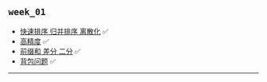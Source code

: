 ## `week_01`
- [快速排序 归并排序 离散化](https://github.com/cherry77-cloud/Rookie2025_04/blob/main/week_01/day_01.md) ✅
- [高精度](https://github.com/cherry77-cloud/Rookie2025_04/blob/main/week_01/day_02.md) ✅
- [前缀和 差分 二分](https://github.com/cherry77-cloud/Rookie2025_04/blob/main/week_01/day_03.md) ✅
- [背包问题](https://github.com/cherry77-cloud/Rookie2025_04/blob/main/week_01/day_05.md) ✅

---

